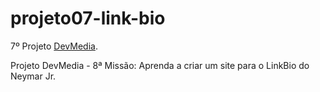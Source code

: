 # projeto07-link-bio
7º Projeto [DevMedia](https://www.devmedia.com.br/).

Projeto DevMedia - 8ª Missão: Aprenda a criar um site para o LinkBio do Neymar Jr.
